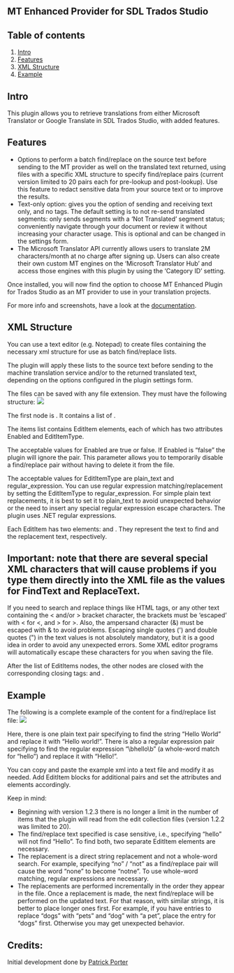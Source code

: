 ## MT Enhanced Provider for SDL Trados Studio

## Table of contents 

1. [Intro](#intro)
2. [Features](#features)
3. [XML Structure](#xml-structure)
4. [Example](#example)

## Intro

This plugin allows you to retrieve translations from either Microsoft Translator or Google Translate in SDL Trados Studio, with added features.


## Features

* Options to perform a batch find/replace on the source text before sending to the MT provider as well on the translated text returned, using files with a specific XML structure to specify find/replace pairs (current version limited to 20 pairs each for pre-lookup and post-lookup). Use this feature to redact sensitive data from your source text or to improve the results.
* Text-only option: gives you the option of sending and receiving text only, and no tags.
The default setting is to not re-send translated segments: only sends segments with a ‘Not Translated’ segment status; conveniently navigate through your document or review it without increasing your character usage. This is optional and can be changed in the settings form.
* The Microsoft Translator API currently allows users to translate 2M characters/month at no charge after signing up. Users can also create their own custom MT engines on the ‘Microsoft Translator Hub’ and access those engines with this plugin by using the ‘Category ID’ setting.

Once installed, you will now find the option to choose MT Enhanced Plugin for Trados Studio as an MT provider to use in your translation projects.

For more info and screenshots, have a look at the [documentation](https://web.archive.org/web/20160801113006/http://www.linguisticproductions.com/mtenhancedplugin/doc).

## XML Structure

You can use a text editor (e.g. Notepad) to create files containing the necessary xml structure for use as batch find/replace lists.

The plugin will apply these lists to the source text before sending to the machine translation service and/or to the returned translated text, depending on the options configured in the plugin settings form.

The files can be saved with any file extension. They must have the following structure: ![](https://raw.githubusercontent.com/sdl/Sdl-Community/master/EditCollection1.PNG)

The first node is <EditCollection>. It contains a list of <Items>.

The items list contains EditItem elements, each of which has two attributes Enabled and EditItemType.

The acceptable values for Enabled are true or false. If Enabled is “false” the plugin will ignore the pair. This parameter allows you to temporarily disable a find/replace pair without having to delete it from the file.

The acceptable values for EditItemType are plain_text and regular_expression. You can use regular expression matching/replacement by setting the EditItemType to regular_expression. For simple plain text replacements, it is best to set it to plain_text to avoid unexpected behavior or the need to insert any special regular expression escape characters. The plugin uses .NET regular expressions.

Each EditItem has two elements: <FindText> and <ReplaceText>. They represent the text to find and the replacement text, respectively.

## Important: note that there are several special XML characters that will cause problems if you type them directly into the XML file as the values for FindText and ReplaceText. 
If you need to search and replace things like HTML tags, or any other text containing the < and/or > bracket character, the brackets must be ‘escaped’ with &lt; for <, and &gt; for >. Also, the ampersand character (&) must be escaped with &amp; to avoid problems. Escaping single quotes (&#39;) and double quotes (&quot;) in the text values is not absolutely mandatory, but it is a good idea in order to avoid any unexpected errors. Some XML editor programs will automatically escape these characters for you when saving the file.

After the list of EditItems nodes, the other nodes are closed with the corresponding closing tags: </Items> and </EditCollection>.

## Example

The following is a complete example of the content for a find/replace list file: ![](https://raw.githubusercontent.com/sdl/Sdl-Community/master/EditCollection2.PNG)

Here, there is one plain text pair specifying to find the string “Hello World” and replace it with “Hello world!”.
There is also a regular expression pair specifying to find the regular expression “\bhello\b” (a whole-word match for “hello”) and replace it with “Hello!”.

You can copy and paste the example xml into a text file and modify it as needed. Add EditItem blocks for additional pairs and set the attributes and elements accordingly.

Keep in mind:

* Beginning with version 1.2.3 there is no longer a limit in the number of items that the plugin will read from the edit collection files (version 1.2.2 was limited to 20).
* The find/replace text specified is case sensitive, i.e., specifying “hello” will not find “Hello”. To find both, two separate EditItem elements are necessary.
* The replacement is a direct string replacement and not a whole-word search. For example, specifying “no” / “not” as a find/replace pair will cause the word “none” to become “notne”. To use whole-word matching, regular expressions are necessary.
* The replacements are performed incrementally in the order they appear in the file. Once a replacement is made, the next find/replace will be performed on the updated text. For that reason, with similar strings, it is better to place longer ones first. For example, if you have entries to replace “dogs” with “pets” and “dog” with “a pet”, place the entry for “dogs” first. Otherwise you may get unexpected behavior.





## Credits: 
Initial development done by [Patrick Porter](https://github.com/patrickporter)
